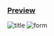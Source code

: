 ### [Preview](http://htmlpreview.github.io/?https://github.com/strider99/sample-homepage-template/blob/master/index.html)

![title](http://i.imgur.com/8UpdcWO.png)
![form](http://i.imgur.com/llG72e9.png)